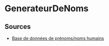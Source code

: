 # GenerateurDeNoms

## Sources
* [Base de données de prénoms/noms humains](https://www.data.gouv.fr/fr/datasets/liste-de-prenoms-et-patronymes/)

